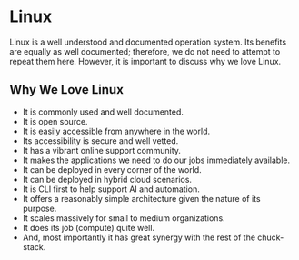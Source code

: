 # Linux

Linux is a well understood and documented operation system. Its benefits are equally as well documented; therefore, we do not need to attempt to repeat them here. However, it is important to discuss why we love Linux.

## Why We Love Linux

- It is commonly used and well documented.
- It is open source.
- It is easily accessible from anywhere in the world.
- Its accessibility is secure and well vetted.
- It has a vibrant online support community.
- It makes the applications we need to do our jobs immediately available.
- It can be deployed in every corner of the world.
- It can be deployed in hybrid cloud scenarios.
- It is CLI first to help support AI and automation.
- It offers a reasonably simple architecture given the nature of its purpose.
- It scales massively for small to medium organizations.
- It does its job (compute) quite well.
- And, most importantly it has great synergy with the rest of the chuck-stack.
